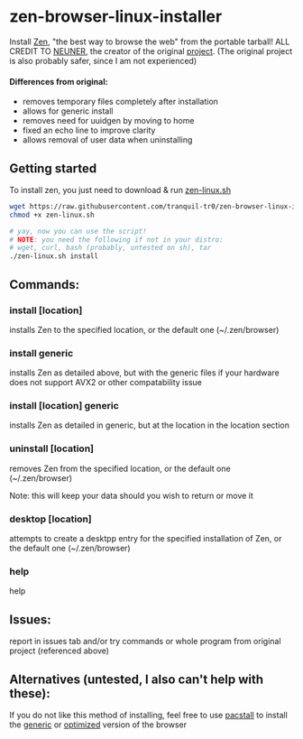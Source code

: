 # zen-browser-linux-installer

Install [Zen](https://zen-browser.app), "the best way to browse the web" from the portable tarball!
ALL CREDIT TO [NEUNER](https://codeberg.org/neuner/zen-linux.sh), the creator of the original [project](https://codeberg.org/neuner/zen-linux.sh). (The original project is also probably safer, since I am not experienced)

#### Differences from original:

- removes temporary files completely after installation
- allows for generic install
- removes need for uuidgen by moving to home
- fixed an echo line to improve clarity
- allows removal of user data when uninstalling

## Getting started

To install zen, you just need to download & run [zen-linux.sh](./zen-linux.sh)

```bash
wget https://raw.githubusercontent.com/tranquil-tr0/zen-browser-linux-installer/refs/heads/main/zen-linux.sh
chmod +x zen-linux.sh

# yay, now you can use the script!
# NOTE: you need the following if not in your distro:
# wget, curl, bash (probably, untested on sh), tar
./zen-linux.sh install
```

## Commands:

### install [location]

installs Zen to the specified location, or the default one (~/.zen/browser)

### install generic

installs Zen as detailed above, but with the generic files if your hardware does not support AVX2 or other compatability issue

### install [location] generic

installs Zen as detailed in generic, but at the location in the location section

### uninstall [location]

removes Zen from the specified location, or the default one (~/.zen/browser)

Note: this will keep your data should you wish to return or move it

### desktop [location]

attempts to create a desktpp entry for the specified installation of Zen, or the default one (~/.zen/browser)

### help

help

## Issues:

report in issues tab
and/or
try commands or whole program from original project (referenced above)

## Alternatives (untested, I also can't help with these):

If you do not like this method of installing, feel free to use [pacstall](https://pacstall.dev/) to install the [generic](https://pacstall.dev/packages/zen-browser-generic-bin) or [optimized](https://pacstall.dev/packages/zen-browser-specific-bin) version of the browser

